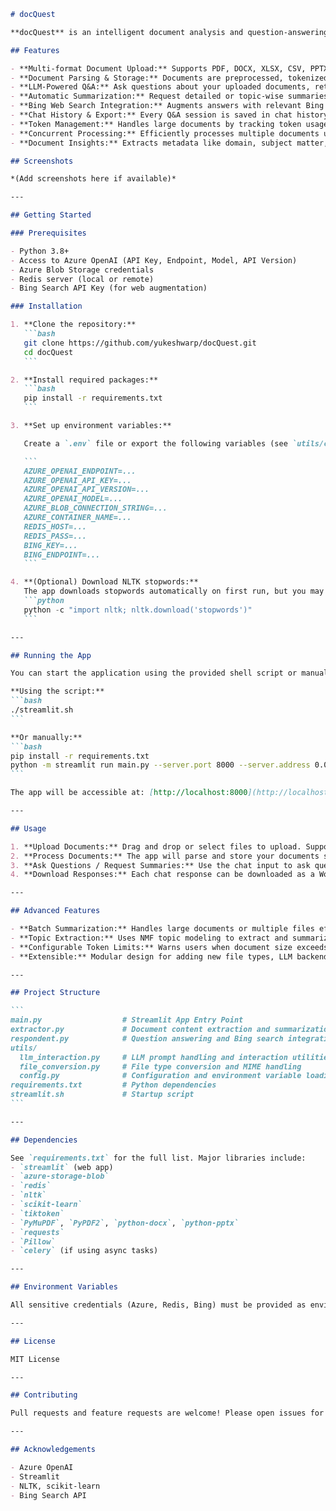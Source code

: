 ````markdown name=README.md
# docQuest

**docQuest** is an intelligent document analysis and question-answering application powered by LLMs (Large Language Models) and Azure OpenAI. It allows users to upload documents (PDF, Word, Excel, etc.), analyze their content, and interactively ask questions or request summaries, all via a user-friendly web interface built on Streamlit.

## Features

- **Multi-format Document Upload:** Supports PDF, DOCX, XLSX, CSV, PPTX, and more.
- **Document Parsing & Storage:** Documents are preprocessed, tokenized, persisted in Redis (for session state), and also uploaded to Azure Blob Storage.
- **LLM-Powered Q&A:** Ask questions about your uploaded documents, retrieve contextual answers, and get references to source documents.
- **Automatic Summarization:** Request detailed or topic-wise summaries of your documents.
- **Bing Web Search Integration:** Augments answers with relevant Bing search results for broader context.
- **Chat History & Export:** Every Q&A session is saved in chat history, with the ability to download chat responses as formatted Word documents.
- **Token Management:** Handles large documents by tracking token usage and warning when limits are exceeded.
- **Concurrent Processing:** Efficiently processes multiple documents using batch logic.
- **Document Insights:** Extracts metadata like domain, subject matter, expertise level, style, and tone from document content.

## Screenshots

*(Add screenshots here if available)*

---

## Getting Started

### Prerequisites

- Python 3.8+
- Access to Azure OpenAI (API Key, Endpoint, Model, API Version)
- Azure Blob Storage credentials
- Redis server (local or remote)
- Bing Search API Key (for web augmentation)

### Installation

1. **Clone the repository:**
   ```bash
   git clone https://github.com/yukeshwarp/docQuest.git
   cd docQuest
   ```

2. **Install required packages:**
   ```bash
   pip install -r requirements.txt
   ```

3. **Set up environment variables:**

   Create a `.env` file or export the following variables (see `utils/config.py` for exact names):

   ```
   AZURE_OPENAI_ENDPOINT=...
   AZURE_OPENAI_API_KEY=...
   AZURE_OPENAI_API_VERSION=...
   AZURE_OPENAI_MODEL=...
   AZURE_BLOB_CONNECTION_STRING=...
   AZURE_CONTAINER_NAME=...
   REDIS_HOST=...
   REDIS_PASS=...
   BING_KEY=...
   BING_ENDPOINT=...
   ```

4. **(Optional) Download NLTK stopwords:**
   The app downloads stopwords automatically on first run, but you may pre-download via:
   ```python
   python -c "import nltk; nltk.download('stopwords')"
   ```

---

## Running the App

You can start the application using the provided shell script or manually:

**Using the script:**
```bash
./streamlit.sh
```

**Or manually:**
```bash
pip install -r requirements.txt
python -m streamlit run main.py --server.port 8000 --server.address 0.0.0.0
```

The app will be accessible at: [http://localhost:8000](http://localhost:8000)

---

## Usage

1. **Upload Documents:** Drag and drop or select files to upload. Supported formats: PDF, DOCX, XLSX, CSV, PPTX, and more.
2. **Process Documents:** The app will parse and store your documents securely.
3. **Ask Questions / Request Summaries:** Use the chat input to ask questions or request summaries about your document content.
4. **Download Responses:** Each chat response can be downloaded as a Word document for record-keeping or sharing.

---

## Advanced Features

- **Batch Summarization:** Handles large documents or multiple files efficiently.
- **Topic Extraction:** Uses NMF topic modeling to extract and summarize key topics.
- **Configurable Token Limits:** Warns users when document size exceeds practical model limits.
- **Extensible:** Modular design for adding new file types, LLM backends, or custom analytics.

---

## Project Structure

```
main.py                  # Streamlit App Entry Point
extractor.py             # Document content extraction and summarization logic
respondent.py            # Question answering and Bing search integration
utils/
  llm_interaction.py     # LLM prompt handling and interaction utilities
  file_conversion.py     # File type conversion and MIME handling
  config.py              # Configuration and environment variable loading
requirements.txt         # Python dependencies
streamlit.sh             # Startup script
```

---

## Dependencies

See `requirements.txt` for the full list. Major libraries include:
- `streamlit` (web app)
- `azure-storage-blob`
- `redis`
- `nltk`
- `scikit-learn`
- `tiktoken`
- `PyMuPDF`, `PyPDF2`, `python-docx`, `python-pptx`
- `requests`
- `Pillow`
- `celery` (if using async tasks)

---

## Environment Variables

All sensitive credentials (Azure, Redis, Bing) must be provided as environment variables. See setup section above.

---

## License

MIT License

---

## Contributing

Pull requests and feature requests are welcome! Please open issues for bugs or feature suggestions.

---

## Acknowledgements

- Azure OpenAI
- Streamlit
- NLTK, scikit-learn
- Bing Search API

````
